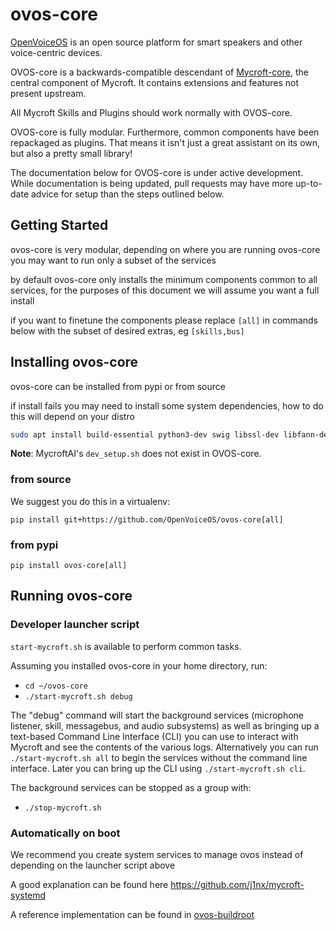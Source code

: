 # ovos-core

[OpenVoiceOS](https://openvoiceos.com/) is an open source platform for smart speakers and other voice-centric devices.

OVOS-core is a backwards-compatible descendant of [Mycroft-core](https://github.com/MycroftAI/mycroft-core), the central component of Mycroft. It contains extensions and features not present upstream. 

All Mycroft Skills and Plugins should work normally with OVOS-core. 

OVOS-core is fully modular. Furthermore, common components have been repackaged as plugins. That means it isn't just a great assistant on its own, but also a pretty small library!

The documentation below for OVOS-core is under active development. While documentation is being updated, pull requests may have more up-to-date advice for setup than the steps outlined below.

## Getting Started

ovos-core is very modular, depending on where you are running ovos-core you may want to run only a subset of the services

by default ovos-core only installs the minimum components common to all services, for the purposes of this document we will assume you want a full install

if you want to finetune the components please replace `[all]` in commands below with the subset of desired extras, eg `[skills,bus]`

## Installing ovos-core

ovos-core can be installed from pypi or from source

if install fails you may need to install some system dependencies, how to do this will depend on your distro

```bash
sudo apt install build-essential python3-dev swig libssl-dev libfann-dev portaudio19-dev libpulse-dev
```

**Note**: MycroftAI's `dev_setup.sh` does not exist in OVOS-core.


### from source

We suggest you do this in a virtualenv:

`pip install git+https://github.com/OpenVoiceOS/ovos-core[all]`

### from pypi

`pip install ovos-core[all]`

## Running ovos-core

### Developer launcher script

`start-mycroft.sh` is available to perform common tasks.


Assuming you installed ovos-core in your home directory, run:

- `cd ~/ovos-core`
- `./start-mycroft.sh debug`

The "debug" command will start the background services (microphone listener, skill, messagebus, and audio subsystems) as
well as bringing up a text-based Command Line Interface (CLI) you can use to interact with Mycroft and see the contents
of the various logs. Alternatively you can run `./start-mycroft.sh all` to begin the services without the command line
interface. Later you can bring up the CLI using `./start-mycroft.sh cli`.

The background services can be stopped as a group with:

- `./stop-mycroft.sh`


### Automatically on boot

We recommend you create system services to manage ovos instead of depending on the launcher script above

A good explanation can be found here https://github.com/j1nx/mycroft-systemd

A reference implementation can be found in [ovos-buildroot](https://github.com/OpenVoiceOS/ovos-buildroot/tree/develop/buildroot-external/rootfs-overlay/usr/lib/systemd/user)
